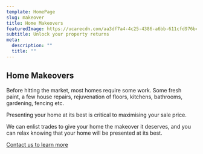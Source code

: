 ```yaml
---
template: HomePage
slug: makeover
title: Home Makeovers
featuredImage: https://ucarecdn.com/aa3df7a4-4c25-4386-a6bb-611cfd976bcf/-/crop/986x663/69,76/-/preview/
subtitle: Unlock your property returns
meta:
  description: ""
  title: ""
---
```

## Home Makeovers

Before hitting the market, most homes require some work.  Some fresh paint, a few house repairs, rejuvenation of floors, kitchens, bathrooms, gardening, fencing etc. 

Presenting your home at its best is critical to maximising your sale price. 

We can enlist trades to give your home the makeover it deserves, and you can relax knowing that your home will be presented at its best. 

  [Contact us to learn more](https://encorehomestaging.com.au/contact)
